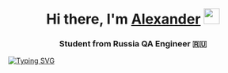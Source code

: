 <h1 align="center">Hi there, I'm <a href="https://my.sky.pro/" target="_blank">Alexander</a> 
<img src="https://github.com/blackcater/blackcater/raw/main/images/Hi.gif" height="32"/></h1>
<h3 align="center">Student from Russia QA Engineer 🇷🇺</h3>






[![Typing SVG](https://readme-typing-svg.herokuapp.com?color=%000000&lines=Computer+science+IT)](https://git.io/typing-svg)
